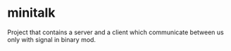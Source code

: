 # minitalk
Project that contains a server and a client which communicate between us only with signal in binary mod.
